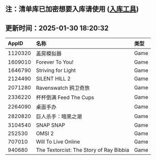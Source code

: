 ## 注：清单库已加密想要入库请使用 ([入库工具](https://github.com/BlankTMing/ManifestAutoUpdate/releases))

## 更新时间：2025-01-30 18:20:32
| AppID | 名称 | 类型  |
| :-------------------- | :----------------------------- | :----------- |
| 1120320 | 盖房模拟器| Game |
| 1609010 | Forever To You!| Game |
| 1646790 | Striving for Light| Game |
| 2124490 | SILENT HILL 2| Game |
| 2071280 | Ravenswatch 鸦卫奇旅| Game |
| 2336220 | 杯杯倒满 Feed The Cups| Game |
| 2264090 | 桌面手办| Game |
| 2820820 | 巨人杀手：暗黑之潮| Game |
| 3104540 | SNAP SNAP| Game |
| 252530 | OMSI 2| Game |
| 707010 | Will To Live Online| Game |
| 940680 | The Textorcist: The Story of Ray Bibbia| Game |
